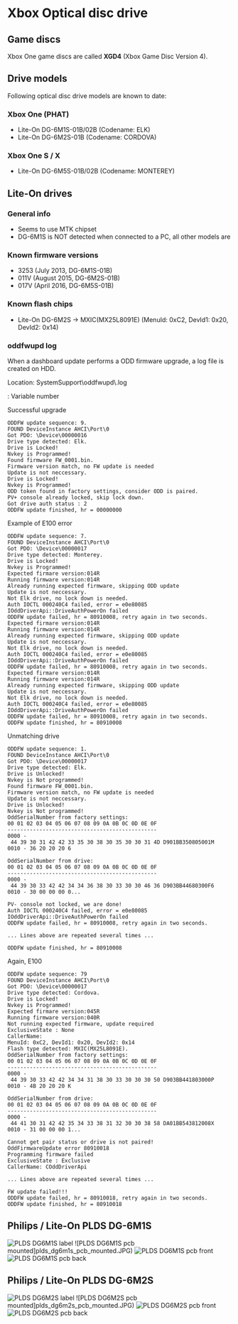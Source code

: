 <!-- TITLE: Optical Disc Drive -->
<!-- SUBTITLE: Info about the optical disc drives used -->

# Xbox Optical disc drive
## Game discs

Xbox One game discs are called **XGD4** (Xbox Game Disc Version 4).

## Drive models

Following optical disc drive models are known to date:

### Xbox One (PHAT)

  - Lite-On DG-6M1S-01B/02B (Codename: ELK)
  - Lite-On DG-6M2S-01B (Codename: CORDOVA)

### Xbox One S / X

  - Lite-On DG-6M5S-01B/02B (Codename: MONTEREY)

## Lite-On drives

### General info

  - Seems to use MTK chipset
  - DG-6M1S is NOT detected when connected to a PC, all other models are

### Known firmware versions

  - 3253 (July 2013, DG-6M1S-01B)
  - 011V (August 2015, DG-6M2S-01B)
  - 017V (April 2016, DG-6M5S-01B)

### Known flash chips

  - Lite-On DG-6M2S -\> MXIC(MX25L8091E) (MenuId: 0xC2, DevId1: 0x20,
    DevId2: 0x14)

### oddfwupd log

When a dashboard update performs a ODD firmware upgrade, a log file is
created on HDD.

Location: SystemSupport\\oddfwupd\\*<index>*.log

**<index>**: Variable number

Successful upgrade

```
ODDFW update sequence: 9.
FOUND DeviceInstance AHCI\Port\0
Got PDO: \Device\00000016
Drive type detected: Elk.
Drive is Locked!
Nvkey is Programmed!
Found firmware FW_0001.bin.
Firmware version match, no FW update is needed
Update is not neccessary.
Drive is Locked!
Nvkey is Programmed!
ODD token found in factory settings, consider ODD is paired.
PV+ console already locked, skip lock down.
Got drive auth status : 2
ODDFW update finished, hr = 00000000
```

Example of E100 error

```
ODDFW update sequence: 7.
FOUND DeviceInstance AHCI\Port\0
Got PDO: \Device\00000017
Drive type detected: Monterey.
Drive is Locked!
Nvkey is Programmed!
Expected firmare version:014R
Running firmware version:014R
Already running expected firmware, skipping ODD update
Update is not neccessary.
Not Elk drive, no lock down is needed.
Auth IOCTL 000240C4 failed, error = e0e80085
IOddDriverApi::DriveAuthPowerOn failed
ODDFW update failed, hr = 80910008, retry again in two seconds.
Expected firmare version:014R
Running firmware version:014R
Already running expected firmware, skipping ODD update
Update is not neccessary.
Not Elk drive, no lock down is needed.
Auth IOCTL 000240C4 failed, error = e0e80085
IOddDriverApi::DriveAuthPowerOn failed
ODDFW update failed, hr = 80910008, retry again in two seconds.
Expected firmare version:014R
Running firmware version:014R
Already running expected firmware, skipping ODD update
Update is not neccessary.
Not Elk drive, no lock down is needed.
Auth IOCTL 000240C4 failed, error = e0e80085
IOddDriverApi::DriveAuthPowerOn failed
ODDFW update failed, hr = 80910008, retry again in two seconds.
ODDFW update finished, hr = 80910008​
```

Unmatching drive

```
ODDFW update sequence: 1.
FOUND DeviceInstance AHCI\Port\0
Got PDO: \Device\00000017
Drive type detected: Elk.
Drive is Unlocked!
Nvkey is Not programmed!
Found firmware FW_0001.bin.
Firmware version match, no FW update is needed
Update is not neccessary.
Drive is Unlocked!
Nvkey is Not programmed!
OddSerialNumber from factory settings:
00 01 02 03 04 05 06 07 08 09 0A 0B 0C 0D 0E 0F
-----------------------------------------------
0000 - 44 39 30 31 42 42 33 35 30 38 30 35 30 30 31 4D D901BB350805001M
0010 - 36 20 20 20 6 

OddSerialNumber from drive:
00 01 02 03 04 05 06 07 08 09 0A 0B 0C 0D 0E 0F
-----------------------------------------------
0000 - 44 39 30 33 42 42 34 34 36 38 30 33 30 30 46 36 D903BB44680300F6
0010 - 30 00 00 00 0...

PV- console not locked, we are done!
Auth IOCTL 000240C4 failed, error = e0e80085
IOddDriverApi::DriveAuthPowerOn failed
ODDFW update failed, hr = 80910008, retry again in two seconds.

... Lines above are repeated several times ...

ODDFW update finished, hr = 80910008
```

Again, E100

```
ODDFW update sequence: 79
FOUND DeviceInstance AHCI\Port\0
Got PDO: \Device\00000017
Drive type detected: Cordova.
Drive is Locked!
Nvkey is Programmed!
Expected firmare version:045R
Running firmware version:040R
Not running expected firmware, update required
ExclusiveState : None
CallerName: 
MenuId: 0xC2, DevId1: 0x20, DevId2: 0x14
Flash type detected: MXIC(MX25L8091E).
OddSerialNumber from factory settings:
00 01 02 03 04 05 06 07 08 09 0A 0B 0C 0D 0E 0F
-----------------------------------------------
0000 - 44 39 30 33 42 42 34 34 31 38 30 33 30 30 30 50 D903BB441803000P
0010 - 4B 20 20 20 K 

OddSerialNumber from drive:
00 01 02 03 04 05 06 07 08 09 0A 0B 0C 0D 0E 0F
-----------------------------------------------
0000 - 44 41 30 31 42 42 35 34 33 38 31 32 30 30 38 58 DA01BB543812008X
0010 - 31 00 00 00 1...

Cannot get pair status or drive is not paired!
OddFirmwareUpdate error 80910018
Programming firmware failed
ExclusiveState : Exclusive
CallerName: COddDriverApi

... Lines above are repeated several times ...

FW update failed!!!
ODDFW update failed, hr = 80910018, retry again in two seconds.
ODDFW update finished, hr = 80910018
```

## Philips / Lite-On PLDS DG-6M1S

![PLDS DG6M1S label](plds_dg6m1s_label.JPG)
![PLDS DG6M1S pcb mounted]plds_dg6m1s_pcb_mounted.JPG)
![PLDS DG6M1S pcb front](plds_dg6m1s_pcb_front.JPG)
![PLDS DG6M1S pcb back](plds_dg6m1s_pcb_back.JPG)

## Philips / Lite-On PLDS DG-6M2S

![PLDS DG6M2S label](plds_dg6m2s_label.JPG)
![PLDS DG6M2S pcb mounted]plds_dg6m2s_pcb_mounted.JPG)
![PLDS DG6M2S pcb front](plds_dg6m2s_pcb_front.JPG)
![PLDS DG6M2S pcb back](plds_dg6m2s_pcb_back.JPG)
